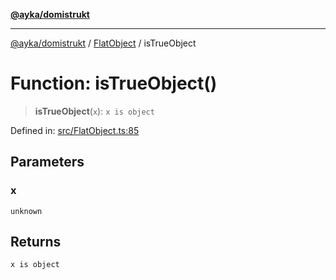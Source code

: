 [**@ayka/domistrukt**](../../../README.md)

***

[@ayka/domistrukt](../../../globals.md) / [FlatObject](../README.md) / isTrueObject

# Function: isTrueObject()

> **isTrueObject**(`x`): `x is object`

Defined in: [src/FlatObject.ts:85](https://github.com/AndreyMork/domistrukt/blob/8b5cf3c2b6165986c4aa42ad9bdd7f6c43c22c84/src/FlatObject.ts#L85)

## Parameters

### x

`unknown`

## Returns

`x is object`
